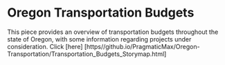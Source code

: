 # Oregon Transportation Budgets
This piece provides an overview of transportation budgets throughout the state of Oregon, with some information regarding projects under consideration. Click [here] [https//github.io/PragmaticMax/Oregon-Transportation/Transportation_Budgets_Storymap.html]

